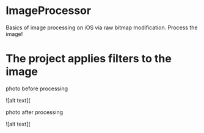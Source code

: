 # ImageProcessor
Basics of image processing on iOS via raw bitmap modification. Process the image!

# The project applies filters to the image

photo before processing

![alt text](

photo after processing

![alt text](
